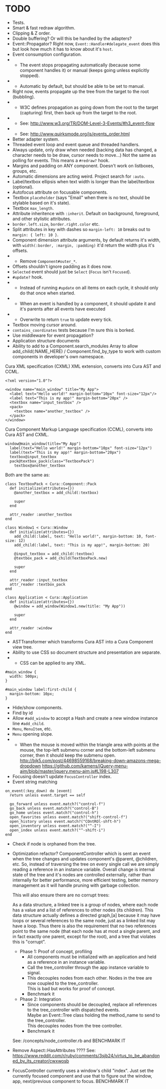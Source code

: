 # TODO

* Tests.
* Smart & fast redraw algorithm.
* Clipping & Z order.
* Double buffering? Or will this be handled by the adapters?
* Event::Propagator? Right now, `Event::Handler#delegate_event` does this but look how much it has to know about it's `host`.  
* Event consumption configuration.
* * The event stops propagating automatically (because some component handles it) or manual (keeps going unless explicitly stopped).
* * Automatic by default, but should be able to be set to manual.
* Right now, events propagate up the tree from the target to the root (bubbling).  
* * W3C defines propagation as going down from the root to the target (capturing) first, then back up from the target to the root.
* * See: http://www.w3.org/TR/DOM-Level-3-Events/#h3_event-flow
* * See: http://www.quirksmode.org/js/events_order.html
* Better adapter system.
* Threaded event loop and event queue and threaded handlers.
* Always update, only draw when needed (backing data has changed, a character needs to be draw, cursor needs to move...) Not the same as polling for events. This means a `#redraw?` hook.
* Margins and padding on ANY component. Doesn't work on listboxes, groups, etc.
* Automatic dimensions are acting weird. Project search for `:auto`.
* Label/textbox ellipsis when text width is longer than the label/textbox (optional).
* Autofocus attribute on focusable components.
* Textbox `placeholder` (says "Email" when there is no text, should be stylable based on it's state).
* Textbox `max_length`.
* Attribute inheritence with `:inherit`. Default on background, foreground, and other stylistic attributes.
* `border.left.size`, `border.right.color` etc.
* Split attributes in key with dashes so `margin-left: 10` breaks out to `margin: { left: 10 }`.
* Component dimension attribute arguments, by default returns it's width, with `width(:border, :margin, :padding)` it'd return the width plus it's offsets.
* * Remove `Component#outer_*`.
* Offsets shouldn't ignore padding as it does now.
* `Selected` event should just be `Select` (`Focus` isn't `Focused`).
* `#update?` hook.
* * Instead of running `#update` on all items on each cycle, it should only do that once when started.
* * When an event is handled by a component, it should update it and it's parents after all events have executed
* * Overwrite to return `true` to update every tick.
* Textbox moving cursor around.
* `contains_coordinates` tests because I'm sure this is borked.
* Use middleware for event propagation?
* Application structure documents
* Ability to add to a Component.search_modules Array to allow add_child(:NAME_HERE) / Component.find_by_type
  to work with custom components in developer's own namespace.

Cura XML specification (CXML) XML extension, converts into Cura AST and CCML.

```
<?xml version="1.0"?>

<window name="main_window" title="My App">
  <label text="Hello world!" margin-bottom="10px" font-size="12px"/>
  <label text="This is my app!" margin-bottom="20px" />
  <textbox name="input_textbox" />
  <pack>
    <textbox name="another_textbox" />
  </pack>
</window>
```

Cura Component Markup Language specification (CCML), converts into Cura AST and CXML.

```
window@main_window(title="My App")
  label(text="Hello world!" margin-bottom="10px" font-size="12px")
  label(text="This is my app!" margin-bottom="20px")
  textbox@input_textbox
  pack@textbox_pack(class="TextboxPack")
    textbox@another_textbox
```

Both are the same as:

```
class TextboxPack < Cura::Component::Pack
  def initialize(attributes={})
    @another_textbox = add_child(:textbox)

    super
  end

  attr_reader :another_textbox
end

class Window1 < Cura::Window
  def initialize(attributes={})
    add_child(:label, text: "Hello world!", margin-bottom: 10, font-size: 12)
    add_child(:label, text: "This is my app!", margin-bottom: 20)

    @input_textbox = add_child(:textbox)
    @textbox_pack = add_child(TextboxPack.new)

    super
  end

  attr_reader :input_textbox
  attr_reader :textbox_pack
end

class Application < Cura::Application
  def initialize(attributes={})
    @window = add_window(Window1.new(title: "My App"))

    super
  end

  attr_reader :window
end
```

* ASTTransformer which transforms Cura AST into a Cura Component view tree.
* Ability to use CSS so document structure and presentation are separate.
* * CSS can be applied to any XML.

```
#main_window {
  width: 500px;
}

#main_window label:first-child {
  margin-bottom: 10px;
}
```

* Hide/show components.
* Find by id
* Allow `#add_window` to accept a Hash and create a new window instance line `#add_child`.
* `Menu`, `MenuItem`, etc.
* `Menu` opening slope.
* * When the mouse is moved within the triangle area with points at the mouse, the top-left submenu corner and the bottom-left submenu corner, then it should keep the submenu open.
    http://bjk5.com/post/44698559168/breaking-down-amazons-mega-dropdown
    https://github.com/kamens/jQuery-menu-aim/blob/master/jquery.menu-aim.js#L198-L307
* Focusing doesn't update `FocusController` index.
* Event string matching


```
on_event(:key_down) do |event|
  return unless event.target == self

  go_forward unless event.match?("control-f")
  go_back unless event.match?("control-B")
  go_home unless event.match?("control-h")
  open_favorites unless event.match?("shift-control-f")
  open_history unless event.match?("COntROl-shft-h")
  open_inventory unless event.match?("^-I")
  open_index unless event.match?("^-shift-i")
end
```

* Check if node is orphaned from the tree.
* Optimization refactor? ComponentController which is sent an event when the tree changes and updates
  component's @parent, @children, etc. So, instead of traversing the tree on every single call
  we are simply reading a reference in an instance variable. Overall change is internal state of the
  tree and it's nodes are controlled externally, rather than internally for better performance,
  more efficient testing, better memory management as it will handle pruning with garbage collection.

  This will also ensure there are no corrupt trees:

  As a data structure, a linked tree is a group of nodes, where each node has a value and a list of references to other nodes (its children). This data structure actually defines a directed graph,[a] because it may have loops or several references to the same node, just as a linked list may have a loop. Thus there is also the requirement that no two references point to the same node (that each node has at most a single parent, and in fact exactly one parent, except for the root), and a tree that violates this is "corrupt".

  * Phase 1: Proof of concept, profiling
    * All components must be initialized with an application and held as a reference in an instance variable.
    * Call the tree_controller through the app instance variable to signal.
    * This decouples nodes from each other. Nodes in the tree are now coupled to the tree_controller.  
      This is bad but works for proof of concept.
    * Benchmark it
  * Phase 2: Integration
    * Since components should be decoupled, replace all references to the tree_controller with dispatched events.  
      Maybe an Event::Tree class holding the method_name to send to the tree_controller.  
      This decouples nodes from the tree controller.
    * Benchmark it

  See: /concepts/node_controller.rb and BENCHMARK IT
* Remove Aspect::HasAttributes ????
  See: https://www.reddit.com/r/ruby/comments/3sjb24/virtus_to_be_abandoned_by_its_creator/cwxwosb
* FocusController currently uses a window's child "index".
  Just set the currently focused component and use that to figure out the window, app, next/previous
  component to focus. BENCHMARK IT
